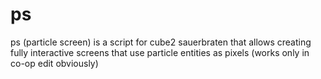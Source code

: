 # ps
ps (particle screen) is a script for cube2 sauerbraten that allows creating fully interactive screens that use particle entities as pixels (works only in co-op edit obviously)
